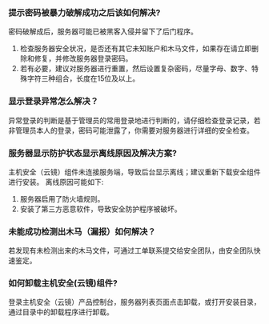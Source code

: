 ### 提示密码被暴力破解成功之后该如何解决?

密码破解成后，服务器可能已被黑客入侵并留下了后门程序。

1. 检查服务器安全状况，是否还有其它未知账户和木马文件，如果存在请立即删除和修复，并修改服务器登录密码。
2. 若有必要，建议对服务器进行重置，然后设置复杂密码，尽量字母、数字、特殊字符三种组合，长度在15位及以上。

### 显示登录异常怎么解决？

异常登录的判断是基于管理员的常用登录地进行判断的，请仔细检查登录记录，若非管理员本人的登录，密码可能泄露了，你需要对服务器进行详细的安全检查。

### 服务器显示防护状态显示离线原因及解决方案? 

主机安全（云镜）组件未连接服务端，导致后台显示离线；建议重新下载安全组件进行安装。
离线原因可能如下:

1. 服务器启用了防火墙规则。
2. 安装了第三方恶意软件，导致安全防护程序被破坏。

### 未能成功检测出木马（漏报）如何解决？

若发现有未检测出来的木马文件，可通过工单联系提交给安全团队，由安全团队快速鉴定。

### 如何卸载主机安全(云镜)组件?

登录主机安全（云镜）产品控制台，服务器列表页面点击卸载，或打开安装目录，通过目录中的卸载程序进行卸载。